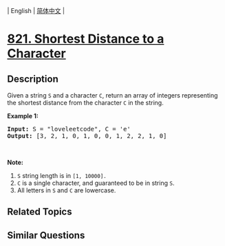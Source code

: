 
| English | [简体中文](README.md) |

# [821. Shortest Distance to a Character](https://leetcode-cn.com/problems/shortest-distance-to-a-character/)

## Description

<p>Given a string <code>S</code>&nbsp;and a character <code>C</code>, return an array of integers representing the shortest distance from the character <code>C</code> in the string.</p>

<p><strong>Example 1:</strong></p>

<pre>
<strong>Input:</strong> S = &quot;loveleetcode&quot;, C = &#39;e&#39;
<strong>Output:</strong> [3, 2, 1, 0, 1, 0, 0, 1, 2, 2, 1, 0]
</pre>

<p>&nbsp;</p>

<p><strong>Note:</strong></p>

<ol>
	<li><code>S</code> string length is&nbsp;in&nbsp;<code>[1, 10000].</code></li>
	<li><code>C</code>&nbsp;is a single character, and guaranteed to be in string <code>S</code>.</li>
	<li>All letters in <code>S</code> and <code>C</code> are lowercase.</li>
</ol>


## Related Topics



## Similar Questions


